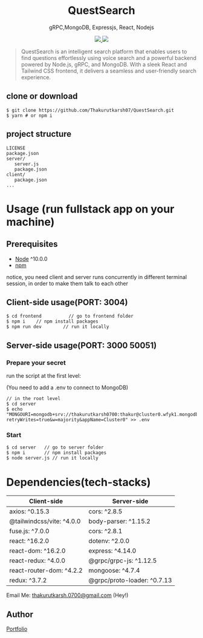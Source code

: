 <h1 align="center">
QuestSearch
</h1>
<p align="center">
gRPC,MongoDB, Expressjs, React, Nodejs
</p>

<p align="center">
   <a href="https://github.com/amazingandyyy/mern/blob/master/LICENSE">
      <img src="https://img.shields.io/badge/License-MIT-green.svg" />
   </a>
   <a href="https://circleci.com/gh/amazingandyyy/mern">
      <img src="https://circleci.com/gh/amazingandyyy/mern.svg?style=svg" />
   </a>
</p>

> QuestSearch is an intelligent search platform that enables users to find questions effortlessly using voice search and 
a powerful backend powered by Node.js, gRPC, and MongoDB. With a sleek React and Tailwind CSS frontend, it delivers a seamless and user-friendly search experience.

## clone or download
```terminal
$ git clone https://github.com/Thakurutkarsh07/QuestSearch.git
$ yarn # or npm i
```

## project structure
```terminal
LICENSE
package.json
server/
   server.js
   package.json
client/
   package.json
...
```

# Usage (run fullstack app on your machine)

## Prerequisites
- [Node](https://nodejs.org/en/download/) ^10.0.0
- [npm](https://nodejs.org/en/download/package-manager/)

notice, you need client and server runs concurrently in different terminal session, in order to make them talk to each other

## Client-side usage(PORT: 3004)
```terminal
$ cd frontend          // go to frontend folder
$ npm i    // npm install packages
$ npm run dev        // run it locally
```

## Server-side usage(PORT: 3000 50051)

### Prepare your secret

run the script at the first level:

(You need to add a .env to connect to MongoDB)

```terminal
// in the root level
$ cd server
$ echo "MONGOURI=mongodb+srv://thakurutkarsh0700:thakur@cluster0.wfyk1.mongodb.net/?retryWrites=true&w=majority&appName=Cluster0" >> .env
```

### Start

```terminal
$ cd server   // go to server folder
$ npm i       // npm install packages
$ node server.js // run it locally
```

# Dependencies(tech-stacks)
Client-side | Server-side
--- | ---
axios: ^0.15.3 | cors: ^2.8.5
@tailwindcss/vite: ^4.0.0|body-parser: ^1.15.2
fuse.js: ^7.0.0 | cors: ^2.8.1
react: ^16.2.0 | dotenv: ^2.0.0
react-dom: ^16.2.0 | express: ^4.14.0
react-redux: ^4.0.0 | @grpc/grpc-js: ^1.12.5
react-router-dom: ^4.2.2 | mongoose: ^4.7.4
redux: ^3.7.2 | @grpc/proto-loader: ^0.7.13

Email Me: thakurutkarsh.0700@gmail.com (Hey!)

## Author
[Portfolio](https://utkarsh-portfolio-a0699.web.app/)
